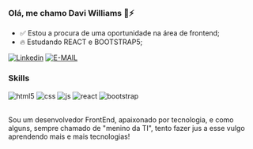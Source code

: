 ### Olá, me chamo Davi Williams 👋⚡

- ✅ Estou a procura de uma oportunidade na área de frontend;
- 🔥 Estudando REACT e BOOTSTRAP5;

[![Linkedin](https://img.shields.io/badge/LinkedIn-0077B5?style=for-the-badge&logo=linkedin&logoColor=white)](https://www.linkedin.com/in/davi-williams-b05918178/)
[![E-MAIL](https://img.shields.io/badge/Microsoft_Outlook-0078D4?style=for-the-badge&logo=microsoft-outlook&logoColor=white)](davi.williams.dev@outlook.com)


### Skills

<div style="display: inline_block">
  <img align="center" alt="html5" src="https://img.shields.io/badge/HTML5-E34F26?style=for-the-badge&logo=html5&logoColor=white" />
  <img align="center" alt="css" src="https://img.shields.io/badge/CSS3-1572B6?style=for-the-badge&logo=css3&logoColor=white" />
  <img align="center" alt="js" src="https://img.shields.io/badge/JavaScript-F7DF1E?style=for-the-badge&logo=javascript&logoColor=black" />
  <img align="center" alt="react" src="https://img.shields.io/badge/React-20232A?style=for-the-badge&logo=react&logoColor=61DAFB" />
  <img align="center" alt="bootstrap" src="https://img.shields.io/badge/Bootstrap-563D7C?style=for-the-badge&logo=bootstrap&logoColor=white" />
</div><br/>

Sou um desenvolvedor FrontEnd, apaixonado por tecnologia, e como alguns, sempre chamado de "menino da TI", tento fazer jus a esse vulgo aprendendo mais e mais tecnologias! 
